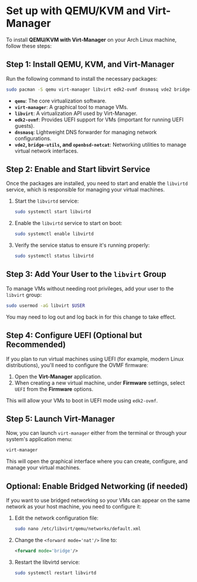 # Set up with QEMU/KVM and Virt-Manager

To install **QEMU/KVM with Virt-Manager** on your Arch Linux machine, follow these steps:

## Step 1: Install QEMU, KVM, and Virt-Manager

Run the following command to install the necessary packages:

```bash
sudo pacman -S qemu virt-manager libvirt edk2-ovmf dnsmasq vde2 bridge-utils openbsd-netcat
```

- **`qemu`**: The core virtualization software.
- **`virt-manager`**: A graphical tool to manage VMs.
- **`libvirt`**: A virtualization API used by Virt-Manager.
- **`edk2-ovmf`**: Provides UEFI support for VMs (important for running UEFI guests).
- **`dnsmasq`**: Lightweight DNS forwarder for managing network configurations.
- **`vde2`, `bridge-utils`, and `openbsd-netcat`**: Networking utilities to manage virtual network interfaces.

## Step 2: Enable and Start libvirt Service

Once the packages are installed, you need to start and enable the `libvirtd` service, which is responsible for managing your virtual machines.

1. Start the `libvirtd` service:

   ```bash
   sudo systemctl start libvirtd
   ```

2. Enable the `libvirtd` service to start on boot:

   ```bash
   sudo systemctl enable libvirtd
   ```

3. Verify the service status to ensure it's running properly:

   ```bash
   sudo systemctl status libvirtd
   ```

## Step 3: Add Your User to the `libvirt` Group

To manage VMs without needing root privileges, add your user to the `libvirt` group:

```bash
sudo usermod -aG libvirt $USER
```

You may need to log out and log back in for this change to take effect.

## Step 4: Configure UEFI (Optional but Recommended)

If you plan to run virtual machines using UEFI (for example, modern Linux distributions), you'll need to configure the OVMF firmware:

1. Open the **Virt-Manager** application.
2. When creating a new virtual machine, under **Firmware** settings, select `UEFI` from the **Firmware** options.

This will allow your VMs to boot in UEFI mode using `edk2-ovmf`.

## Step 5: Launch Virt-Manager

Now, you can launch `virt-manager` either from the terminal or through your system's application menu:

```bash
virt-manager
```

This will open the graphical interface where you can create, configure, and manage your virtual machines.

## Optional: Enable Bridged Networking (if needed)

If you want to use bridged networking so your VMs can appear on the same network as your host machine, you need to configure it:

1. Edit the network configuration file:

   ```bash
   sudo nano /etc/libvirt/qemu/networks/default.xml
   ```

2. Change the `<forward mode='nat'/>` line to:

   ```xml
   <forward mode='bridge'/>
   ```

3. Restart the libvirtd service:

   ```bash
   sudo systemctl restart libvirtd
   ```
